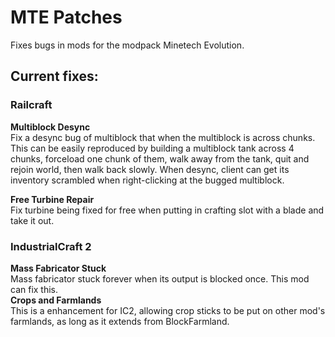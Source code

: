 # MTE Patches
Fixes bugs in mods for the modpack Minetech Evolution.  

## Current fixes:  
### Railcraft
__Multiblock Desync__  
  Fix a desync bug of multiblock that when the multiblock is across chunks.
  This can be easily reproduced by building a multiblock tank across 4 chunks, forceload one chunk of them, walk away from the tank, quit and rejoin world, then walk back slowly. 
  When desync, client can get its inventory scrambled when right-clicking at the bugged multiblock.  
  
__Free Turbine Repair__  
  Fix turbine being fixed for free when putting in crafting slot with a blade and take it out.

### IndustrialCraft 2
__Mass Fabricator Stuck__  
Mass fabricator stuck forever when its output is blocked once. This mod can fix this.  
__Crops and Farmlands__  
This is a enhancement for IC2, allowing crop sticks to be put on other mod's farmlands, as long as it extends from BlockFarmland.  